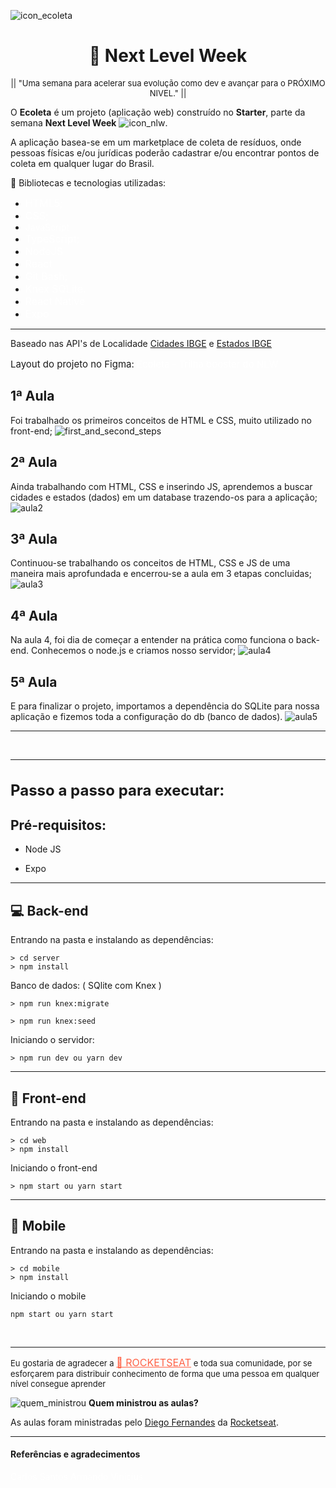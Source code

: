 ![icon_ecoleta](https://user-images.githubusercontent.com/62728109/83677850-2cf1e200-a5b3-11ea-8d04-f91369115c62.png)
</br>
<h1 align="center"> 🚀 Next Level Week </h1>
<p align="center" style="font-size: 13px">|| "Uma semana para acelerar sua evolução como dev e avançar para o PRÓXIMO NIVEL." ||</p>

O **Ecoleta** é um projeto (aplicação web) construído no **Starter**, parte da semana **Next Level Week** ![icon_nlw](https://user-images.githubusercontent.com/62728109/83677578-c076e300-a5b2-11ea-825c-bc31c88da1d2.png).

A aplicação basea-se em um marketplace de coleta de resíduos, onde pessoas físicas e/ou jurídicas poderão cadastrar e/ou encontrar pontos de coleta em qualquer lugar do Brasil.

🧠 Bibliotecas e tecnologias utilizadas:
- <a href="https://www.w3schools.com/html/default.asp" style="text-decoration: none; font-size: 16px; color: #fff;" >HTML5; </a>
- <a href="https://www.w3schools.com/w3css/" style="text-decoration: none; font-size: 16px; color: #fff;" > CSS; </a>
- <a href="https://www.w3schools.com/js/" style="text-decoration: none; fonti-size: 16px; color: #fff"> JavaScript </a>
- <a href="https://www.typescriptlang.org/" style="text-decoration: none; font-size: 16px; color: #fff;" >TypeScript; </a>
- <a href="https://nodejs.org/en/" style="text-decoration: none; font-size: 16px; color: #fff;" >NodeJS </a>
- <a href="https://pt-br.reactjs.org/" style="text-decoration: none; font-size: 16px; color: #fff;" >React</a>
- <a href="https://git-scm.com/" style="text-decoration: none; font-size: 16px; color: #fff;" >Git Bash; </a>
- <a href="http://knexjs.org/" style="text-decoration: none; font-size: 16px; color: #fff;" >Knex SQLite. </a>
- <a href="https://reactnative.dev/" style="text-decoration: none; font-size: 16px; color: #fff;" >React Native </a>
- <a href="https://expo.io/" style="text-decoration: none; font-size: 16px; color: #fff;" >Expo </a>

<hr>

Baseado nas API's de Localidade [Cidades IBGE](https://servicodados.ibge.gov.br/api/docs/localidades?versao=1#api-Municipios-estadosUFMunicipiosGet) e [Estados IBGE](https://servicodados.ibge.gov.br/api/v1/localidades/estados)

<p style="font-size: 15px">Layout do projeto no Figma: <a href="https://www.figma.com/file/9TlOcj6l7D05fZhU12xWT3/Ecoleta-Booster?node-id=0%3A1" style="text-decoration: none; color: #FFF">Ecoleta - Trilha booster do NLW</a></p>

## **1ª Aula**
Foi trabalhado os primeiros conceitos de HTML e CSS, muito utilizado no front-end;
![first_and_second_steps](https://user-images.githubusercontent.com/62728109/83678452-2748cc00-a5b4-11ea-8c3b-7b11d47aaa07.jpg)

## **2ª Aula**
Ainda trabalhando com HTML, CSS e inserindo JS, aprendemos a buscar cidades e estados (dados) em um database trazendo-os para a aplicação;
![aula2](https://user-images.githubusercontent.com/62728109/83678917-e43b2880-a5b4-11ea-84aa-b57b5bc7a2d7.png)

## **3ª Aula**
Continuou-se trabalhando os conceitos de HTML, CSS e JS de uma maneira mais aprofundada e encerrou-se a aula em 3 etapas concluidas;
![aula3](https://user-images.githubusercontent.com/62728109/83678626-6d9e2b00-a5b4-11ea-8ad4-03c955dcad5a.jpg)

## **4ª Aula**
Na aula 4, foi dia de começar a entender na prática como funciona o back-end. Conhecemos o node.js e criamos nosso servidor;
![aula4](https://user-images.githubusercontent.com/62728109/83796845-0a75cc80-a678-11ea-8137-0c0ac548ac99.jpg)

## **5ª Aula**
E para finalizar o projeto, importamos a dependência do SQLite para nossa aplicação e fizemos toda a configuração do db (banco de dados).
![aula5](https://user-images.githubusercontent.com/62728109/83922344-8ba39100-a756-11ea-9abd-2aa39816d895.png)

<hr>

<br>
<hr>
<h1 style="font-size: 24px">Passo a passo para executar:</h1>
<h2>Pré-requisitos:</h2>

- <p>Node JS</p>
- <p>Expo</p>
<hr>
<h2>💻 Back-end</h2>
<p>Entrando na pasta e instalando as dependências:</p>

```
> cd server
> npm install
```

<p>Banco de dados: ( SQlite com Knex )</p>

```
> npm run knex:migrate
```
```
> npm run knex:seed
```

<p>Iniciando o servidor:</p>

```
> npm run dev ou yarn dev
```
<hr>
<h2>👀 Front-end</h2>
<p>Entrando na pasta e instalando as dependências:</p>

```
> cd web
> npm install
```

<p>Iniciando o front-end</p>

```
> npm start ou yarn start
```
<hr>
<h2>📱 Mobile</h2>
<p>Entrando na pasta e instalando as dependências:</p>

```
> cd mobile
> npm install
```

<p>Iniciando o mobile</p>

```
npm start ou yarn start
```
<br>
<hr>

<p style="font-size: 13px">Eu gostaria de agradecer a <a href="https://rocketseat.com.br/" style="font-size: 16px; color: tomato">🚀 ROCKETSEAT</a> e toda sua comunidade, por se esforçarem para distribuir conhecimento de forma que uma pessoa em qualquer nível consegue aprender </p>

![quem_ministrou](https://user-images.githubusercontent.com/62728109/83679095-35e3b300-a5b5-11ea-940f-dc15b1e3e9bc.png)
 **Quem ministrou as aulas?**

As aulas foram ministradas pelo [Diego Fernandes](https://github.com/diego3g) da [Rocketseat](https://rocketseat.com.br/).

<hr>

<h4> Referências e agradecimentos </h4>

<a href="https://github.com/carlosantoss/nlw" style="text-decoration: none; color:#FFF">Carlos Santos</a>
<a href="https://github.com/ArmandoVinicius" style="text-decoration: none; color: #FFF">Armando Vinicius</a>